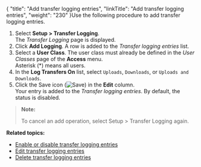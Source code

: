 {
    "title": "Add transfer logging entries",
    "linkTitle": "Add transfer logging entries",
    "weight": "230"
}Use the following procedure to add transfer logging entries.

1.  Select **Setup > Transfer Logging**.  
    The *Transfer Logging* page is displayed.
2.  Click **Add Logging**. A row is added to the *Transfer logging entries* list.
3.  Select a **User Class**. The user class must already be defined in the *User Classes* page of the **Access** menu.  
    Asterisk (\*) means all users.
4.  In the **Log Transfers On** list, select `Uploads`, `Downloads`, or `Uploads and Downloads`.
5.  Click the Save icon (![Save](/Images/SecureTransport/SaveIcon_13x13.png)) in the **Edit** column.  
    Your entry is added to the *Transfer logging entries*. By default, the status is disabled.

> **Note:**
>
> To cancel an add operation, select Setup &gt; Transfer Logging again.

**Related topics:**

-   [Enable or disable transfer logging entries](../t_st_enable_disable_transfer_logging_entries)
-   [Edit transfer logging entries](../t_st_edit_transfer_logging_entries)
-   [Delete transfer logging entries](../t_st_delete_transfer_logging_entries)
